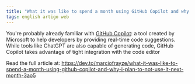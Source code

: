 ```yaml
---
title: "What it was like to spend a month using GitHub Copilot and why I plan to not use it (next month)"
tags: english artigo web
---
```


You're probably already familiar with [GitHub Copilot](https://github.com/features/copilot/?ref=heydesigner): a tool created by Microsoft to help developers by providing real-time code suggestions. While tools like ChatGPT are also capable of generating code, GitHub Copilot takes advantage of tight integration with the code editor

Read the full article at: https://dev.to/marciofrayze/what-it-was-like-to-spend-a-month-using-github-copilot-and-why-i-plan-to-not-use-it-next-month-3ao5
